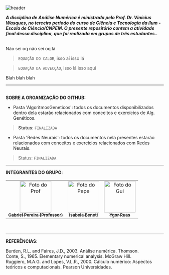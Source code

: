 ![header](https://capsule-render.vercel.app/api?type=waving&color=auto&height=300&section=header&text=Trabalho%20de%20Análise%20Numérica&fontSize=50&fontAlignY=38&desc=Método%20das%20Diferenças%20Finitas%20para%20resolução%20de%20EDPs&descAlignY=51&descAlign=62)

***A disciplina de Análise Numérica é ministrada pelo Prof. Dr. Vinícius Wasques, no terceiro período do curso de Ciência e Tecnologia da Ilum - Escola de Ciência/CNPEM. O presente repositório contem a atividade final dessa disciplina, que foi realizada em grupos de três estudantes..***

<br> Não sei oq não sei oq lá
> `EQUAÇÃO DO CALOR`, isso aí isso lá

> `EQUAÇÃO DA ADVECÇÃO`, isso lá isso aqui


Blah blah blah

<hr>

<br>**SOBRE A ORGANIZAÇÃO DO GITHUB:**
- Pasta 'AlgoritmosGeneticos': todos os documentos disponibilizados dentro dela estarão relacionados com conceitos e exercícios de Alg. Genéticos. 
> **Status**: `FINALIZADA`
- Pasta 'Redes Neurais': todos os documentos nela presentes estarão relacionados com conceitos e exercícios relacionados com Redes Neurais.
> Status: `FINALIZADA`

<hr>

**INTEGRANTES DO GRUPO**:
<table>
  <tr>
    <td align="center">
      <a href="#">
        <img src="https://github.com/benetao/trabalho_analise_numerica/assets/106626661/4af55022-f8cd-43dc-8268-019a20294629" width="100px;" alt="Foto do Prof"/><br>
        <sub>
          <b> Gabriel Pereira (Professor)</b>
        </sub>
      </a>
    </td>
    <td align="center">
      <a href="#">
        <img src="https://github.com/benetao/Projeto_Final_RNAG/assets/106626661/bd3e5b7a-7157-4333-b652-54b743c6c39b" width="100px;" alt="Foto do Pepe"/><br>
        <sub>
          <b>Isabela Beneti</b>
        </sub>
      </a>
    </td>
    <td align="center">
      <a href="#">
        <img src="https://github.com/benetao/trabalho_analise_numerica/assets/106626661/619e117d-5d87-400f-a61e-7e0f81de4ad7" width="100px;" alt="Foto do Gui"/><br>
        <sub>
          <b>Ygor Ruas</b>
        </sub>
      </a>
    </td>
  </tr>
</table>
</div>
<div style="display: inline_block"><br>
</div>
<hr>

**REFERÊNCIAS**:

Burden, R.L. and Faires, J.D., 2003. Análise numérica. Thomson. <br />
Conte, S., 1965. Elementary numerical analysis. McGraw Hill. <br />
Ruggiero, M.A.G. and Lopes, V.L.R., 2000. Cálculo numérico: Aspectos teóricos e computacionais. Pearson Universidades.

</div>
